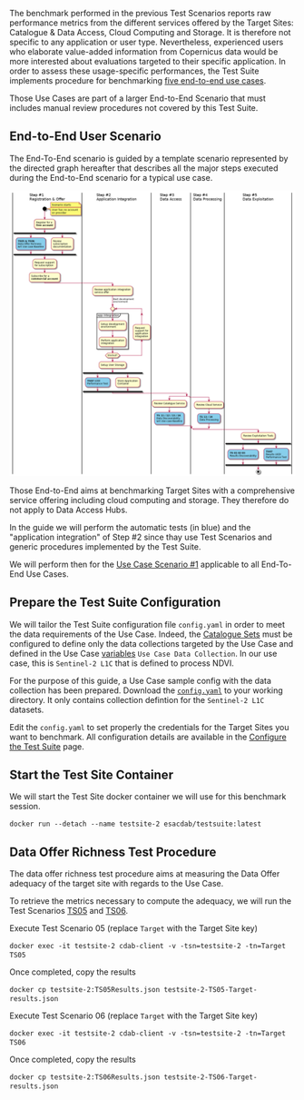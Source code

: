 The benchmark performed in the previous Test Scenarios reports raw performance metrics from the different services offered by the Target Sites: Catalogue & Data Access, Cloud Computing and Storage. It is therefore not specific to any application or user type. Nevertheless, experienced users who elaborate value-added information from Copernicus data would be more interested about evaluations targeted to their specific application. In order to assess these usage-specific performances, the Test Suite implements procedure for benchmarking [five end-to-end use cases](../tree/develop/Use%20Cases).

Those Use Cases are part of a larger End-to-End Scenario that must includes manual review procedures not covered by this Test Suite.

## End-to-End User Scenario

The End-To-End scenario is guided by a template scenario represented by the directed graph hereafter that describes all the major steps executed during the End-to-End scenario for a typical use case.

[image]: images/UseCasesDiag.png "Use Case Diagram" 
![Alt text][image]

Those End-to-End aims at benchmarking Target Sites with a comprehensive service offering including cloud computing and storage. They therefore do not apply to Data Access Hubs.

In the guide we will perform the automatic tests (in blue) and the "application integration" of Step #2 since thay use Test Scenarios and generic procedures implemented by the Test Suite.

We will perform then for the [Use Case Scenario #1](../tree/develop/Use%20Cases/Scenario%201%20-%20NDVI%20Mapping) applicable to all End-To-End Use Cases.

## Prepare the Test Suite Configuration

We will tailor the Test Suite configuration file `config.yaml` in order to meet the data requirements of the Use Case. Indeed, the [Catalogue Sets](Catalogue-Sets) must be configured to define only the data collections targeted by the Use Case and defined in the Use Case [variables](../tree/develop/Use%20Cases/Scenario%201%20-%20NDVI%20Mapping#question--context) `Use Case Data Collection`. In our use case, this is `Sentinel-2 L1C` that is defined to process NDVI.

For the purpose of this guide, a Use Case sample config with the data collection has been prepared. Download the [`config.yaml`](../blob/develop/Use%20Cases/Scenario%201%20-%20NDVI%20Mapping/config.sample.yaml) to your working directory. It only contains collection defintion for the `Sentinel-2 L1C` datasets.

Edit the `config.yaml` to set properly the credentials for the Target Sites you want to benchmark. All configuration details are available in the [Configure the Test Suite](Configure-The-Test-Suite.md) page.

## Start the Test Site Container

We will start the Test Site docker container we will use for this benchmark session.

```console
docker run --detach --name testsite-2 esacdab/testsuite:latest
```

## Data Offer Richness Test Procedure

The data offer richness test procedure aims at measuring the Data Offer adequacy of the target site with regards to the Use Case.

To retrieve the metrics necessary to compute the adequacy, we will run the Test Scenarios [TS05](Test-Scenarios-Description#ts05) and [TS06](Test-Scenarios-Description#ts06).

Execute Test Scenario 05 (replace `Target` with the Target Site key)

```console
docker exec -it testsite-2 cdab-client -v -tsn=testsite-2 -tn=Target TS05
```

Once completed, copy the results

```console
docker cp testsite-2:TS05Results.json testsite-2-TS05-Target-results.json
```

Execute Test Scenario 06 (replace `Target` with the Target Site key)

```console
docker exec -it testsite-2 cdab-client -v -tsn=testsite-2 -tn=Target TS06
```

Once completed, copy the results

```console
docker cp testsite-2:TS06Results.json testsite-2-TS06-Target-results.json
```


